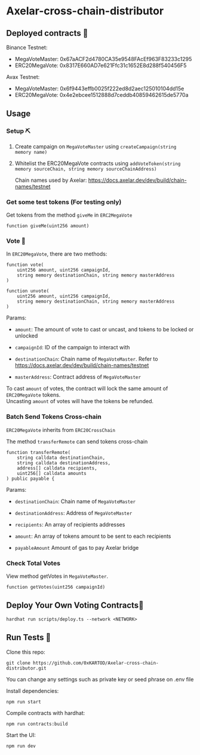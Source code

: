 # Axelar-cross-chain-distributor


## Deployed contracts 🥳

Binance Testnet:
- MegaVoteMaster: 0x67aACF2d4780CA35e9548FAcEf963F83233c1295
- ERC20MegaVote: 0x8317E660AD7e621Ffc31c1652E8d288f540456F5

Avax Testnet:
- MegaVoteMaster: 0x6f9443effb0025f222ed8d2aec125010104dd15e
- ERC20MegaVote: 0x4e2ebcee1512888d7ceddb40859462615de5770a

## Usage

### Setup ⛏️

1. Create campaign on `MegaVoteMaster` using `createCampaign(string memory name)`
2. Whitelist the ERC20MegaVote contracts using `addVoteToken(string memory sourceChain, string memory sourceChainAddress)`
    
    Chain names used by Axelar: https://docs.axelar.dev/dev/build/chain-names/testnet

### Get some test tokens (For testing only)

Get tokens from the method `giveMe` in `ERC2MegaVote`

```solidity
function giveMe(uint256 amount)
```

### Vote 📮

In `ERC20MegaVote`, there are two methods:

```solidity
function vote(
    uint256 amount, uint256 campaignId,
    string memory destinationChain, string memory masterAddress
) 
```

```solidity
function unvote(
    uint256 amount, uint256 campaignId,
    string memory destinationChain, string memory masterAddress
) 
```

Params:

- `amount`: The amount of vote to cast or uncast, and tokens to be locked or unlocked

- `campaignId`: ID of the campaign to interact with

- `destinationChain`: Chain name of `MegaVoteMaster`. Refer to https://docs.axelar.dev/dev/build/chain-names/testnet

- `masterAddress`: Contract address of `MegaVoteMaster`

To cast `amount` of votes, the contract will lock the same amount of `ERC20MegaVote` tokens.  
Uncasting `amount` of votes will have the tokens be refunded.

### Batch Send Tokens Cross-chain

`ERC20MegaVote` inherits from `ERC20CrossChain`

The method `transferRemote` can send tokens cross-chain

```solidity
function transferRemote(
    string calldata destinationChain,
    string calldata destinationAddress,
    address[] calldata recipients,
    uint256[] calldata amounts
) public payable {
```

Params:

- `destinationChain`: Chain name of `MegaVoteMaster`

- `destinationAddress`: Address of `MegaVoteMaster`

- `recipients`:  An array of recipients addresses

- `amount`: An array of tokens amount to be sent to each recipients

- `payableAmount` Amount of gas to pay Axelar bridge

### Check Total Votes

View method getVotes in `MegaVoteMaster`.

```solidity
function getVotes(uint256 campaignId)
```

## Deploy Your Own Voting Contracts🚀

```
hardhat run scripts/deploy.ts --network <NETWORK>
```

## Run Tests 🤖

Clone this repo:
```basg
git clone https://github.com/0xKARTOD/Axelar-cross-chain-distributor.git
```

You can change any settings such as private key or seed phrase on .env file

Install dependencies:
```basg
npm run start
```

Compile contracts with hardhat:
```basg
npm run contracts:build
```

Start the UI:
```basg
npm run dev
```
